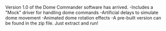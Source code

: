 Version 1.0 of the Dome Commander software has arrived.
-Includes a "Mock" driver for handling dome commands
-Artificial delays to simulate dome movement
-Animated dome rotation effects
-A pre-built version can be found in the zip file. Just extract and run!
